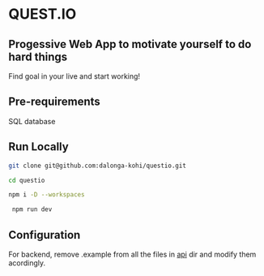 # QUEST.IO

## Progessive Web App to motivate yourself to do hard things

Find goal in your live and start working!

## Pre-requirements

SQL database

## Run Locally

```bash
git clone git@github.com:dalonga-kohi/questio.git
```

```bash
cd questio
```
```bash
npm i -D --workspaces
```
```bash
 npm run dev
```
## Configuration
For backend, remove .example from all the files in [api](https://github.com/dalonga-kohi/questio/tree/master/api) dir and modify them acordingly.
